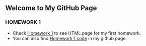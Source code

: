 ## Welcome to My GitHub Page 

### HOMEWORK 1

* Check [Homework 1](https://github.com/BU-IE-360/spring24-tuncay444/blob/main/IE360_HW-1.html) to see HTML page for my first homework. 
* You can also find [Homework 1 code](https://github.com/BU-IE-360/spring24-tuncay444/blob/main/IE360_HW%231.Rmd) in my github page.
